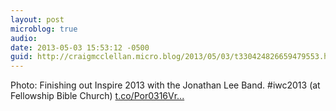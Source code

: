 ```yaml
---
layout: post
microblog: true
audio: 
date: 2013-05-03 15:53:12 -0500
guid: http://craigmcclellan.micro.blog/2013/05/03/t330424826659479553.html
---
```

Photo: Finishing out Inspire 2013 with the Jonathan Lee Band. #iwc2013 (at Fellowship Bible Church) [t.co/Por0316Vr...](http://t.co/Por0316Vrq)
